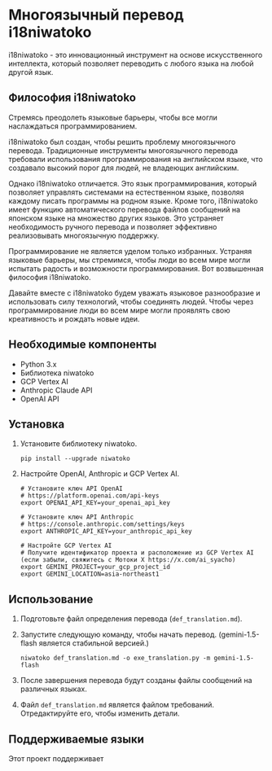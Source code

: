 # Многоязычный перевод i18niwatoko

i18niwatoko - это инновационный инструмент на основе искусственного интеллекта, который позволяет переводить с любого языка на любой другой язык.

## Философия i18niwatoko

Стремясь преодолеть языковые барьеры, чтобы все могли наслаждаться программированием.

i18niwatoko был создан, чтобы решить проблему многоязычного перевода. Традиционные инструменты многоязычного перевода требовали использования программирования на английском языке, что создавало высокий порог для людей, не владеющих английским.

Однако i18niwatoko отличается. Это язык программирования, который позволяет управлять системами на естественном языке, позволяя каждому писать программы на родном языке. Кроме того, i18niwatoko имеет функцию автоматического перевода файлов сообщений на японском языке на множество других языков. Это устраняет необходимость ручного перевода и позволяет эффективно реализовывать многоязычную поддержку.

Программирование не является уделом только избранных. Устраняя языковые барьеры, мы стремимся, чтобы люди во всем мире могли испытать радость и возможности программирования. Вот возвышенная философия i18niwatoko.

Давайте вместе с i18niwatoko будем уважать языковое разнообразие и использовать силу технологий, чтобы соединять людей. Чтобы через программирование люди во всем мире могли проявлять свою креативность и рождать новые идеи.

## Необходимые компоненты

- Python 3.x
- Библиотека niwatoko
- GCP Vertex AI
- Anthropic Claude API
- OpenAI API

## Установка

1. Установите библиотеку niwatoko.

   ```
   pip install --upgrade niwatoko
   ```

2. Настройте OpenAI, Anthropic и GCP Vertex AI.

   ```
   # Установите ключ API OpenAI
   # https://platform.openai.com/api-keys
   export OPENAI_API_KEY=your_openai_api_key
   
   # Установите ключ API Anthropic
   # https://console.anthropic.com/settings/keys
   export ANTHROPIC_API_KEY=your_anthropic_api_key
   
   # Настройте GCP Vertex AI
   # Получите идентификатор проекта и расположение из GCP Vertex AI (если забыли, свяжитесь с Мотоки X https://x.com/ai_syacho)
   export GEMINI_PROJECT=your_gcp_project_id
   export GEMINI_LOCATION=asia-northeast1
   ```

## Использование

1. Подготовьте файл определения перевода (`def_translation.md`).

2. Запустите следующую команду, чтобы начать перевод. (gemini-1.5-flash является стабильной версией.)

   ```
   niwatoko def_translation.md -o exe_translation.py -m gemini-1.5-flash
   ```

3. После завершения перевода будут созданы файлы сообщений на различных языках.

4. Файл `def_translation.md` является файлом требований. Отредактируйте его, чтобы изменить детали.

## Поддерживаемые языки

Этот проект поддерживает